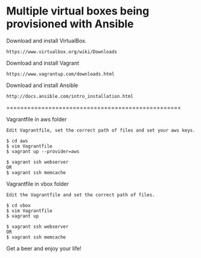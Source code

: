 Multiple virtual boxes being provisioned with Ansible
==================================================

Download and install VirtualBox.

    https://www.virtualbox.org/wiki/Downloads

Download and install Vagrant

    https://www.vagrantup.com/downloads.html

Download and install Ansible

    http://docs.ansible.com/intro_installation.html

==================================================

Vagrantfile in aws folder

    Edit Vagrantfile, set the correct path of files and set your aws keys.

    $ cd aws
    $ vim Vagrantfile
    $ vagrant up --provider=aws

    $ vagrant ssh webserver 
    OR
    $ vagrant ssh memcache

Vagrantfile in vbox folder

    Edit the Vagrantfile and set the correct path of files.

    $ cd vbox
    $ vim Vagrantfile
    $ vagrant up 

    $ vagrant ssh webserver 
    OR
    $ vagrant ssh memcache

Get a beer and enjoy your life!
